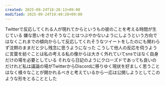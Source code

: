 ```yaml
---
created: 2025-09-24T18:28:13+09:00
modified: 2025-09-24T19:40:20+09:00
---
```


Twitterで反応してくれる人が現れてからというもの彼のことを考える時間が生じている
嫌な思いをさせそうなことはつぶやかないようにしようという方向ではなくこれまでの傾向からして反応してくれそうなツイートをしたのにも関わらず沈黙のままだと少し残念に思うようになった
こうして他人の反応を伺うように言葉を紡ぐことは私の考える私の像からは大きく外れていてsnsではなく自身だけの場を必要としている
それなら日記のようにクローズドであっても良いのだけれど私は議論の場がTwitterからDiscordに移りゆく現状を好ましく思うことはなく様々なことが開かれるべきと考えているから一応は公開しようとしてこのような形をとることとした
